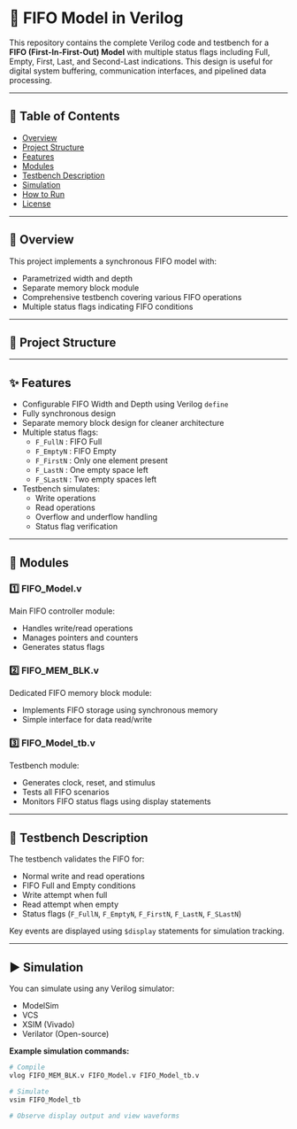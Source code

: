 # 🚀 FIFO Model in Verilog

This repository contains the complete Verilog code and testbench for a **FIFO (First-In-First-Out) Model** with multiple status flags including Full, Empty, First, Last, and Second-Last indications. This design is useful for digital system buffering, communication interfaces, and pipelined data processing.

---

## 📑 Table of Contents

- [Overview](#overview)
- [Project Structure](#project-structure)
- [Features](#features)
- [Modules](#modules)
- [Testbench Description](#testbench-description)
- [Simulation](#simulation)
- [How to Run](#how-to-run)
- [License](#license)

---

## 📖 Overview

This project implements a synchronous FIFO model with:

- Parametrized width and depth
- Separate memory block module
- Comprehensive testbench covering various FIFO operations
- Multiple status flags indicating FIFO conditions

---

## 📁 Project Structure


---

## ✨ Features

- Configurable FIFO Width and Depth using Verilog `define`
- Fully synchronous design
- Separate memory block design for cleaner architecture
- Multiple status flags:
  - `F_FullN`  : FIFO Full
  - `F_EmptyN` : FIFO Empty
  - `F_FirstN` : Only one element present
  - `F_LastN`  : One empty space left
  - `F_SLastN` : Two empty spaces left
- Testbench simulates:
  - Write operations
  - Read operations
  - Overflow and underflow handling
  - Status flag verification

---

## 🧩 Modules

### 1️⃣ FIFO_Model.v

Main FIFO controller module:
- Handles write/read operations
- Manages pointers and counters
- Generates status flags

### 2️⃣ FIFO_MEM_BLK.v

Dedicated FIFO memory block module:
- Implements FIFO storage using synchronous memory
- Simple interface for data read/write

### 3️⃣ FIFO_Model_tb.v

Testbench module:
- Generates clock, reset, and stimulus
- Tests all FIFO scenarios
- Monitors FIFO status flags using display statements

---

## 🧪 Testbench Description

The testbench validates the FIFO for:

- Normal write and read operations
- FIFO Full and Empty conditions
- Write attempt when full
- Read attempt when empty
- Status flags (`F_FullN`, `F_EmptyN`, `F_FirstN`, `F_LastN`, `F_SLastN`)

Key events are displayed using `$display` statements for simulation tracking.

---

## ▶️ Simulation

You can simulate using any Verilog simulator:

- ModelSim
- VCS
- XSIM (Vivado)
- Verilator (Open-source)

**Example simulation commands:**

```bash
# Compile
vlog FIFO_MEM_BLK.v FIFO_Model.v FIFO_Model_tb.v

# Simulate
vsim FIFO_Model_tb

# Observe display output and view waveforms

